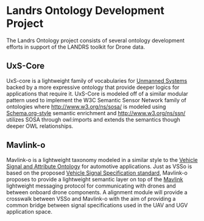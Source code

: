 # Landrs Ontology Development Project
The Landrs Ontology project consists of several ontology development efforts in support of the LANDRS toolkit for Drone data.

## UxS-Core
UxS-core is a lightweight family of vocabularies for [Unmanned Systems](https://www.opengeospatial.org/projects/groups/uxsdwg) backed by a more expressive ontology that provide deeper logics for applications that require it. UxS-Core is modeled off of a similar modular pattern used to implement the W3C Semantic Sensor Network family of ontologies where <http://www.w3.org/ns/sosa/> is modeled using [Schema.org-style](https://schema.org) semantic enrichment and <http://www.w3.org/ns/ssn/> utilizes SOSA through owl:imports and extends the semantics though deeper OWL relationships.

## Mavlink-o
Mavlink-o is a lightweight taxonomy modeled in a similar style to the [Vehicle Signal and Attribute Ontology](https://github.com/klotzbenjamin/vss-ontology/) for automotive applications. Just as VSSo is based on the proposed [Vehicle Signal Specification standard](https://github.com/GENIVI/vehicle_signal_specification), Mavlink-o proposes to provide a lightweight semantic layer on top of the [Mavlink](https://mavlink.io/en/) lightweight messaging protocol for communicating with drones and between onboard drone components. A alignment module will provide a crosswalk between VSSo and Mavlink-o with the aim of providing a common bridge between signal specifications used in the UAV and UGV application space.